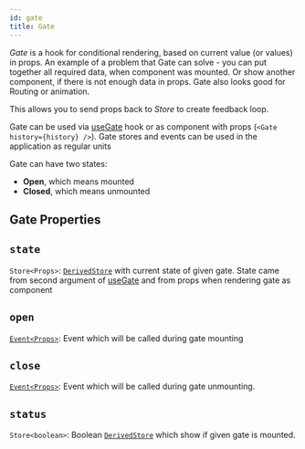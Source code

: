 ```yaml
---
id: gate
title: Gate
---
```


_Gate_ is a hook for conditional rendering, based on current value (or values) in props. An example of a problem that Gate can solve - you can put together all required data, when component was mounted. Or show another component, if there is not enough data in props. Gate also looks good for Routing or animation.

This allows you to send props back to _Store_ to create feedback loop.

Gate can be used via [useGate](./useGate.md) hook or as component with props (`<Gate history={history} />`). Gate stores and events can be used in the application as regular units

Gate can have two states:

- **Open**, which means mounted
- **Closed**, which means unmounted

## Gate Properties

## `state`

`Store<Props>`: [`DerivedStore`](../effector/Store.md#derived-store) with current state of given gate. State came from second argument of [useGate](./useGate.md) and from props when rendering gate as component

## `open`

[`Event<Props>`](../effector/Event.md): Event which will be called during gate mounting

## `close`

[`Event<Props>`](../effector/Event.md): Event which will be called during gate unmounting.

## `status`

`Store<boolean>`: Boolean [`DerivedStore`](../effector/Store.md#derived-store) which show if given gate is mounted.
